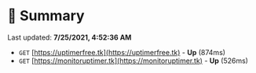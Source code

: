 # 📖 Summary
Last updated: **7/25/2021, 4:52:36 AM**

- `GET` [https://uptimerfree.tk](https://uptimerfree.tk) - **Up** (874ms)
- `GET` [https://monitoruptimer.tk](https://monitoruptimer.tk) - **Up** (526ms)
